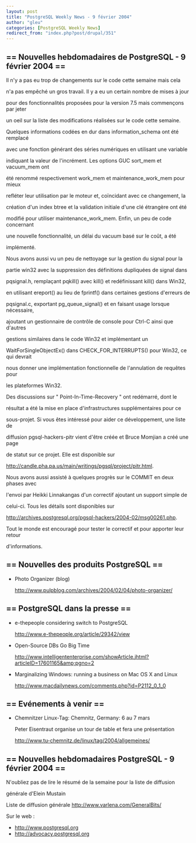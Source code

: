 ```yaml
---
layout: post
title: "PostgreSQL Weekly News - 9 février 2004"
author: "gleu"
categories: [PostgreSQL Weekly News]
redirect_from: "index.php?post/drupal/351"
---
```



<h2>== Nouvelles hebdomadaires de PostgreSQL - 9 février 2004 ==</h2>

<p>Il n'y a pas eu trop de changements sur le code cette semaine mais cela

n'a pas empêché un gros travail. Il y a eu un certain nombre de mises à jour

pour des fonctionnalités proposées pour la version 7.5 mais commençons par jeter

un oeil sur la liste des modifications réalisées sur le code cette semaine.

Quelques informations codées en dur dans information_schema ont été remplacé

avec une fonction générant des séries numériques en utilisant une variable

indiquant la valeur de l'incrément. Les options GUC sort_mem et vacuum_mem ont

été renommé respectivement work_mem et maintenance_work_mem pour mieux

refléter leur utilisation par le moteur et, coïncidant avec ce changement, la

création d'un index btree et la validation initiale d'une clé étrangère ont été

modifié pour utiliser maintenance_work_mem. Enfin, un peu de code concernant

une nouvelle fonctionnalité, un délai du vacuum basé sur le coût, a été

implémenté.

</p>

<p>Nous avons aussi vu un peu de nettoyage sur la gestion du signal pour la

partie win32 avec la suppression des définitions dupliquées de signal dans

pqsignal.h, remplaçant pqkill() avec kill() et redéfinissant kill() dans Win32,

en utilisant ereport() au lieu de fprintf() dans certaines gestions d'erreurs de

pqsignal.c, exportant pg_queue_signal() et en faisant usage lorsque nécessaire,

ajoutant un gestionnaire de contrôle de console pour Ctrl-C ainsi que d'autres

gestions similaires dans le code Win32 et implémentant un

WaitForSingleObjectEx() dans CHECK_FOR_INTERRUPTS() pour Win32, ce qui devrait

nous donner une implémentation fonctionnelle de l'annulation de requêtes pour

les plateformes Win32.</p>

<p>Des discussions sur " Point-In-Time-Recovery " ont redémarré, dont le

résultat a été la mise en place d'infrastructures supplémentaires pour ce

sous-projet. Si vous êtes intéressé pour aider ce développement, une liste de

diffusion pgsql-hackers-pitr vient d'être créée et Bruce Momjian a créé une page

de statut sur ce projet. Elle est disponible sur

<a href="http://candle.pha.pa.us/main/writings/pgsql/project/pitr.html">http://candle.pha.pa.us/main/writings/pgsql/project/pitr.html</a>.

Nous avons aussi assisté à quelques progrès sur le COMMIT en deux phases avec

l'envoi par Heikki Linnakangas d'un correctif ajoutant un support simple de

celui-ci. Tous les détails sont disponibles sur

<a href="http://archives.postgresql.org/pgsql-hackers/2004-02/msg00261.php">http://archives.postgresql.org/pgsql-hackers/2004-02/msg00261.php</a>.

Tout le monde est encouragé pour tester le correctif et pour apporter leur retour

d'informations.</p>

<!--more-->


<h2>== Nouvelles des produits PostgreSQL ==</h2>

<ul>

<li>Photo Organizer (blog)<br />

<a href="http://www.pulpblog.com/archives/2004/02/04/photo-organizer/">http://www.pulpblog.com/archives/2004/02/04/photo-organizer/</a></li>

</ul>

<h2>== PostgreSQL dans la presse ==</h2>

<ul>

<li>e-thepeople considering switch to PostgreSQL<br />

<a href="http://www.e-thepeople.org/article/29342/view">http://www.e-thepeople.org/article/29342/view</a></li>

<li>Open-Source DBs Go Big Time<br />

<a href="http://www.intelligententerprise.com/showArticle.jhtml?articleID=17601165&amp;pgno=2">http://www.intelligententerprise.com/showArticle.jhtml?articleID=17601165&amp;pgno=2</a></li>

<li>Marginalizing Windows: running a business on Mac OS X and Linux<br />

<a href="http://www.macdailynews.com/comments.php?id=P2112_0_1_0">http://www.macdailynews.com/comments.php?id=P2112_0_1_0</a></li>

</ul>

<h2>== Evénements à venir ==</h2>

<ul>

<li>Chemnitzer Linux-Tag: Chemnitz, Germany: 6 au 7 mars<br />

Peter Eisentraut organise un tour de table et fera une présentation<br />

<a href="http://www.tu-chemnitz.de/linux/tag/2004/allgemeines/">http://www.tu-chemnitz.de/linux/tag/2004/allgemeines/</a>

</li>

</ul>

<h2>== Nouvelles hebdomadaires PostgreSQL - 9 février 2004 ==</h2>

<p>N'oubliez pas de lire le résumé de la semaine pour la liste de diffusion

générale d'Elein Mustain</p>

<p>Liste de diffusion générale <a href="http://www.varlena.com/GeneralBits/">http://www.varlena.com/GeneralBits/</a>

</p>

<p>Sur le web :

</p>

<ul>

<li><a href="http://www.postgresql.org">http://www.postgresql.org</a></li>

<li><a href="http://advocacy.postgresql.org">http://advocacy.postgresql.org</a></li>

</ul>